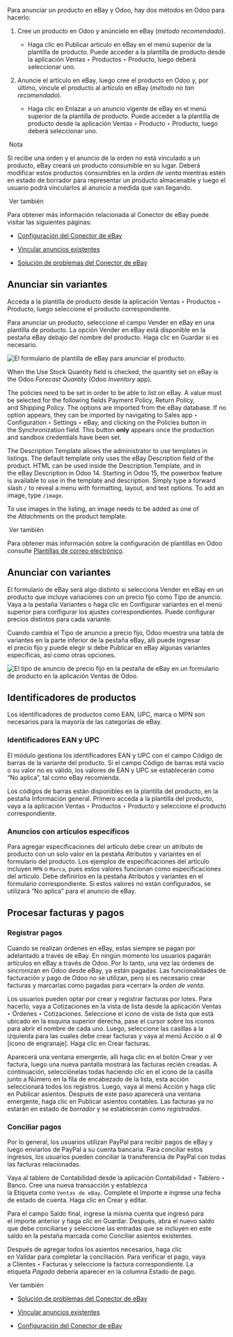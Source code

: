 Para anunciar un producto en eBay y Odoo, hay dos métodos en Odoo para hacerlo:

1. Cree un producto en Odoo y anúncielo en eBay (_método recomendado_).
    
    - Haga clic en Publicar artículo en eBay en el menú superior de la plantilla de producto. Puede acceder a la plantilla de producto desde la aplicación Ventas ‣ Productos ‣ Producto, luego deberá seleccionar uno.
        
2. Anuncie el artículo en eBay, luego cree el producto en Odoo y, por último, vincule el producto al artículo en eBay (_método no tan recomendado_).
    
    - Haga clic en Enlazar a un anuncio vigente de eBay en el menú superior de la plantilla de producto. Puede acceder a la plantilla de producto desde la aplicación Ventas ‣ Producto ‣ Producto, luego deberá seleccionar uno.
        

 Nota

Si recibe una orden y el anuncio de la orden no está vinculado a un producto, eBay creará un producto consumible en su lugar. Deberá modificar estos productos consumibles en la _orden de venta_ mientras estén en estado de borrador para representar un producto almacenable y luego el usuario podrá vincularlos al anuncio a medida que van llegando.

 Ver también

Para obtener más información relacionada al Conector de eBay puede visitar las siguientes páginas:

- [Configuración del Conector de eBay](https://www.odoo.com/documentation/17.0/es/applications/sales/sales/ebay_connector/setup.html)
    
- [Vincular anuncios existentes](https://www.odoo.com/documentation/17.0/es/applications/sales/sales/ebay_connector/linking_listings.html)
    
- [Solución de problemas del Conector de eBay](https://www.odoo.com/documentation/17.0/es/applications/sales/sales/ebay_connector/troubleshooting.html)
    

## Anunciar sin variantes[](https://www.odoo.com/documentation/17.0/es/applications/sales/sales/ebay_connector/manage.html#listing-without-variation "Enlazar permanentemente con este título")

Acceda a la plantilla de producto desde la aplicación Ventas ‣ Productos ‣ Producto, luego seleccione el producto correspondiente.

Para anunciar un producto, seleccione el campo Vender en eBay en una plantilla de producto. La opción Vender en eBay está disponible en la pestaña eBay debajo del nombre del producto. Haga clic en Guardar si es necesario.

![El formulario de plantilla de eBay para anunciar el producto.](https://www.odoo.com/documentation/17.0/es/_images/manage-ebay-template.png)

When the Use Stock Quantity field is checked, the quantity set on eBay is the Odoo _Forecast Quantity_ (Odoo _Inventory_ app).

The policies need to be set in order to be able to list on eBay. A value must be selected for the following fields Payment Policy, Return Policy, and Shipping Policy. The options are imported from the eBay database. If no option appears, they can be imported by navigating to Sales app ‣ Configuration ‣ Settings ‣ eBay, and clicking on the Policies button in the Synchronization field. This button **only** appears once the production and sandbox credentials have been set.

The Description Template allows the administrator to use templates in listings. The default template only uses the eBay Description field of the product. HTML can be used inside the Description Template, and in the eBay Description in Odoo 14. Starting in Odoo 15, the powerbox feature is available to use in the template and description. Simply type a forward slash `/` to reveal a menu with formatting, layout, and text options. To add an image, type `/image`.

To use images in the listing, an image needs to be added as one of the _Attachments_ on the product template.

 Ver también

Para obtener más información sobre la configuración de plantillas en Odoo consulte [Plantillas de correo electrónico](https://www.odoo.com/documentation/17.0/es/applications/general/companies/email_template.html).

## Anunciar con variantes[](https://www.odoo.com/documentation/17.0/es/applications/sales/sales/ebay_connector/manage.html#listing-with-variations "Enlazar permanentemente con este título")

El formulario de eBay será algo distinto si selecciona Vender en eBay en un producto que incluye variaciones con un precio fijo como Tipo de anuncio. Vaya a la pestaña Variantes o haga clic en Configurar variantes en el menú superior para configurar los ajustes correspondientes. Puede configurar precios distintos para cada variante.

Cuando cambia el Tipo de anuncio a precio fijo, Odoo muestra una tabla de variantes en la parte inferior de la pestaña eBay, allí puede ingresar el precio fijo y puede elegir si debe Publicar en eBay algunas variantes específicas, así como otras opciones.

![El tipo de anuncio de precio fijo en la pestaña de eBay en un formulario de producto en la aplicación Ventas de Odoo.](https://www.odoo.com/documentation/17.0/es/_images/fixed-listing-price.png)

## Identificadores de productos[](https://www.odoo.com/documentation/17.0/es/applications/sales/sales/ebay_connector/manage.html#product-identifiers "Enlazar permanentemente con este título")

Los identificadores de productos como EAN, UPC, marca o MPN son necesarios para la mayoría de las categorías de eBay.

### Identificadores EAN y UPC[](https://www.odoo.com/documentation/17.0/es/applications/sales/sales/ebay_connector/manage.html#ean-and-upc-identifiers "Enlazar permanentemente con este título")

El módulo gestiona los identificadores EAN y UPC con el campo Código de barras de la variante del producto. Si el campo Código de barras está vacío o su valor no es válido, los valores de EAN y UPC se establecerán como “No aplica”, tal como eBay recomienda.

Los códigos de barras están disponibles en la plantilla del producto, en la pestaña Información general. Primero acceda a la plantilla del producto, vaya a la aplicación Ventas ‣ Productos ‣ Producto y seleccione el producto correspondiente.

### Anuncios con artículos específicos[](https://www.odoo.com/documentation/17.0/es/applications/sales/sales/ebay_connector/manage.html#listing-with-item-specifics "Enlazar permanentemente con este título")

Para agregar especificaciones del artículo debe crear un atributo de producto con un solo valor en la pestaña Atributos y variantes en el formulario del producto. Los ejemplos de especificaciones del artículo incluyen `MPN` o `Marca`, pues estos valores funcionan como especificaciones del artículo. Debe definirlos en la pestaña Atributos y variantes en el formulario correspondiente. Si estos valores no están configurados, se utilizará “No aplica” para el anuncio de eBay.

## Procesar facturas y pagos[](https://www.odoo.com/documentation/17.0/es/applications/sales/sales/ebay_connector/manage.html#process-invoices-and-payments "Enlazar permanentemente con este título")

### Registrar pagos[](https://www.odoo.com/documentation/17.0/es/applications/sales/sales/ebay_connector/manage.html#posting-payment "Enlazar permanentemente con este título")

Cuando se realizan órdenes en eBay, estas siempre se pagan por adelantado a través de eBay. En ningún momento los usuarios pagarán artículos en eBay a través de Odoo. Por lo tanto, una vez las órdenes de sincronizan en Odoo desde eBay, ya están pagadas. Las funcionalidades de facturación y pago de Odoo no se utilizan, pero sí es necesario crear facturas y marcarlas como pagadas para «cerrar» la _orden de venta_.

Los usuarios pueden optar por crear y registrar facturas por lotes. Para hacerlo, vaya a Cotizaciones en la vista de lista desde la aplicación Ventas ‣ Órdenes ‣ Cotizaciones. Seleccione el icono de vista de lista que está ubicado en la esquina superior derecha, pase el cursor sobre los iconos para abrir el nombre de cada uno. Luego, seleccione las casillas a la izquierda para las cuales debe crear facturas y vaya al menú Acción o al ⚙️ [icono de engranaje]. Haga clic en Crear facturas.

Aparecerá una ventana emergente, allí haga clic en el botón Crear y ver factura, luego una nueva pantalla mostrará las facturas recién creadas. A continuación, selecciónelas todas haciendo clic en el icono de la casilla junto a Número en la fila de encabezado de la lista, esta acción seleccionará todos los registros. Luego, vaya al menú Acción y haga clic en Publicar asientos. Después de este paso aparecerá una ventana emergente, haga clic en Publicar asientos contables. Las facturas ya no estarán en estado de _borrador_ y se establecerán como _registradas_.

### Conciliar pagos[](https://www.odoo.com/documentation/17.0/es/applications/sales/sales/ebay_connector/manage.html#reconciling-payments "Enlazar permanentemente con este título")

Por lo general, los usuarios utilizan PayPal para recibir pagos de eBay y luego enviarlos de PayPal a su cuenta bancaria. Para conciliar estos ingresos, los usuarios pueden conciliar la transferencia de PayPal con todas las facturas relacionadas.

Vaya al tablero de Contabilidad desde la aplicación Contabilidad ‣ Tablero ‣ Banco. Cree una nueva transacción y establezca la Etiqueta como `Ventas de eBay`. Complete el Importe e ingrese una fecha de estado de cuenta. Haga clic en Crear y editar.

Para el campo Saldo final, ingrese la misma cuenta que ingresó para el importe anterior y haga clic en Guardar. Después, abra el nuevo saldo que debe conciliarse y seleccione las entradas que se incluyen en este saldo en la pestaña marcada como Conciliar asientos existentes.

Después de agregar todos los asientos necesarios, haga clic en Validar para completar la conciliación. Para verificar el pago, vaya a Clientes ‣ Facturas y seleccione la factura correspondiente. La etiqueta _Pagado_ debería aparecer en la columna Estado de pago.

 Ver también

- [Solución de problemas del Conector de eBay](https://www.odoo.com/documentation/17.0/es/applications/sales/sales/ebay_connector/troubleshooting.html)
    
- [Vincular anuncios existentes](https://www.odoo.com/documentation/17.0/es/applications/sales/sales/ebay_connector/linking_listings.html)
    
- [Configuración del Conector de eBay](https://www.odoo.com/documentation/17.0/es/applications/sales/sales/ebay_connector/setup.html)